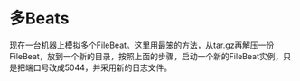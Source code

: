 # 多Beats

现在一台机器上模拟多个FileBeat。这里用最笨的方法，从tar.gz再解压一份FileBeat，放到一个新的目录，按照上面的步骤，启动一个新的FileBeat实例，只是把端口号改成5044，并采用新的日志文件。

